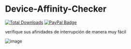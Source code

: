 # Device-Affinity-Checker
[![Total Downloads](https://img.shields.io/github/downloads/LuSlower/Device-Affinity-Checker/total.svg)](https://github.com/LuSlower/Device-Affinity-Checker/releases) [![PayPal Badge](https://img.shields.io/badge/PayPal-003087?logo=paypal&logoColor=fff&style=flat)](https://paypal.me/eldontweaks) 

verifique sus afinidades de interrupción de manera muy fácil

![image](https://github.com/LuSlower/Device-Affinity-Checker/assets/148411728/1ef2599b-c8d4-4106-9aff-4f9ba4927564)

